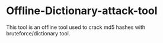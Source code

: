 # Offline-Dictionary-attack-tool
This tool is an offline tool used to crack md5 hashes with bruteforce/dictionary tool.
